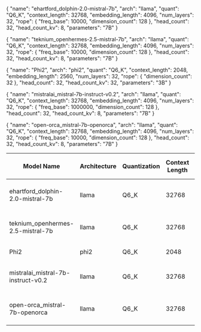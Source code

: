 {
  "name": "ehartford_dolphin-2.0-mistral-7b",
  "arch": "llama",
  "quant": "Q6_K",
  "context_length": 32768,
  "embedding_length": 4096,
  "num_layers": 32,
  "rope": {
    "freq_base": 10000,
    "dimension_count": 128
  },
  "head_count": 32,
  "head_count_kv": 8,
  "parameters": "7B"
}

{
  "name": "teknium_openhermes-2.5-mistral-7b",
  "arch": "llama",
  "quant": "Q6_K",
  "context_length": 32768,
  "embedding_length": 4096,
  "num_layers": 32,
  "rope": {
    "freq_base": 10000,
    "dimension_count": 128
  },
  "head_count": 32,
  "head_count_kv": 8,
  "parameters": "7B"
}

{
  "name": "Phi2",
  "arch": "phi2",
  "quant": "Q6_K",
  "context_length": 2048,
  "embedding_length": 2560,
  "num_layers": 32,
  "rope": {
    "dimension_count": 32
  },
  "head_count": 32,
  "head_count_kv": 32,
  "parameters": "3B"
}

{
  "name": "mistralai_mistral-7b-instruct-v0.2",
  "arch": "llama",
  "quant": "Q6_K",
  "context_length": 32768,
  "embedding_length": 4096,
  "num_layers": 32,
  "rope": {
    "freq_base": 1000000,
    "dimension_count": 128
  },
  "head_count": 32,
  "head_count_kv": 8,
  "parameters": "7B"
}

{
  "name": "open-orca_mistral-7b-openorca",
  "arch": "llama",
  "quant": "Q6_K",
  "context_length": 32768,
  "embedding_length": 4096,
  "num_layers": 32,
  "rope": {
    "freq_base": 10000,
    "dimension_count": 128
  },
  "head_count": 32,
  "head_count_kv": 8,
  "parameters": "7B"
}


| Model Name                                | Architecture | Quantization | Context Length | Embedding Length | Number of Layers | Rope Parameters                   | Head Count | Head Count (KV) | Parameters |
|-------------------------------------------|--------------|--------------|----------------|------------------|-------------------|-----------------------------------|------------|-----------------|------------|
| ehartford_dolphin-2.0-mistral-7b          | llama        | Q6_K         | 32768          | 4096             | 32                | Freq Base: 10000, Dim Count: 128   | 32         | 8               | 7B         |
| teknium_openhermes-2.5-mistral-7b          | llama        | Q6_K         | 32768          | 4096             | 32                | Freq Base: 10000, Dim Count: 128   | 32         | 8               | 7B         |
| Phi2                                      | phi2         | Q6_K         | 2048           | 2560             | 32                | Dim Count: 32                     | 32         | 32              | 3B         |
| mistralai_mistral-7b-instruct-v0.2        | llama        | Q6_K         | 32768          | 4096             | 32                | Freq Base: 1000000, Dim Count: 128 | 32         | 8               | 7B         |
| open-orca_mistral-7b-openorca             | llama        | Q6_K         | 32768          | 4096             | 32                | Freq Base: 10000, Dim Count: 128   | 32         | 8               | 7B         |

